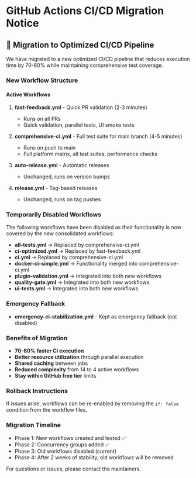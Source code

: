 # GitHub Actions CI/CD Migration Notice

## 🚀 Migration to Optimized CI/CD Pipeline

We have migrated to a new optimized CI/CD pipeline that reduces execution time by 70-80% while maintaining comprehensive test coverage.

### New Workflow Structure

#### Active Workflows

1. **fast-feedback.yml** - Quick PR validation (2-3 minutes)
   - Runs on all PRs
   - Quick validation, parallel tests, UI smoke tests
2. **comprehensive-ci.yml** - Full test suite for main branch (4-5 minutes)
   - Runs on push to main
   - Full platform matrix, all test suites, performance checks

3. **auto-release.yml** - Automatic releases
   - Unchanged, runs on version bumps

4. **release.yml** - Tag-based releases
   - Unchanged, runs on tag pushes

### Temporarily Disabled Workflows

The following workflows have been disabled as their functionality is now covered by the new consolidated workflows:

- **all-tests.yml** → Replaced by comprehensive-ci.yml
- **ci-optimized.yml** → Replaced by fast-feedback.yml
- **ci.yml** → Replaced by comprehensive-ci.yml
- **docker-ci-simple.yml** → Functionality merged into comprehensive-ci.yml
- **plugin-validation.yml** → Integrated into both new workflows
- **quality-gate.yml** → Integrated into both new workflows
- **ui-tests.yml** → Integrated into both new workflows

### Emergency Fallback

- **emergency-ci-stabilization.yml** - Kept as emergency fallback (not disabled)

### Benefits of Migration

- **70-80% faster CI execution**
- **Better resource utilization** through parallel execution
- **Shared caching** between jobs
- **Reduced complexity** from 14 to 4 active workflows
- **Stay within GitHub free tier** limits

### Rollback Instructions

If issues arise, workflows can be re-enabled by removing the `if: false` condition from the workflow files.

### Migration Timeline

- Phase 1: New workflows created and tested ✅
- Phase 2: Concurrency groups added ✅
- Phase 3: Old workflows disabled (current)
- Phase 4: After 2 weeks of stability, old workflows will be removed

For questions or issues, please contact the maintainers.
